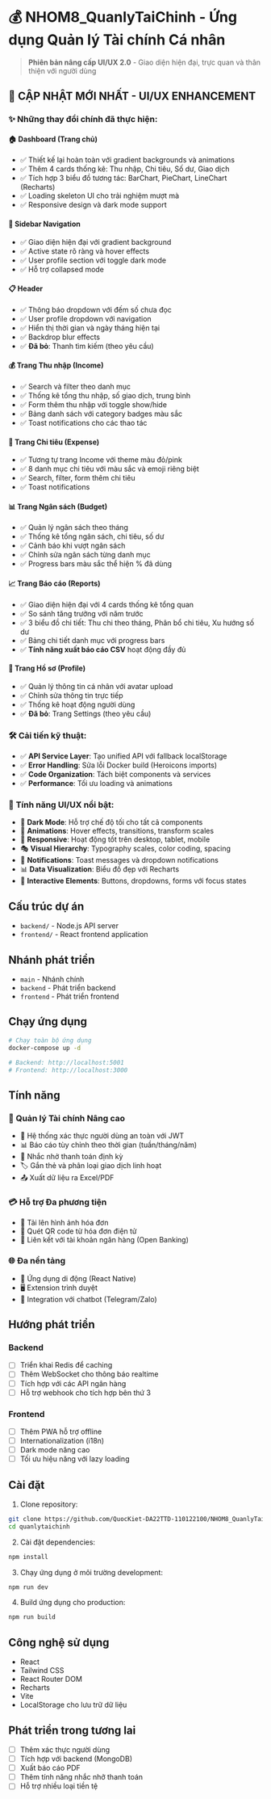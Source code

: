 # 💰 NHOM8_QuanlyTaiChinh - Ứng dụng Quản lý Tài chính Cá nhân

> **Phiên bản nâng cấp UI/UX 2.0** - Giao diện hiện đại, trực quan và thân thiện với người dùng

## 🎨 **CẬP NHẬT MỚI NHẤT - UI/UX ENHANCEMENT**

### ✨ **Những thay đổi chính đã thực hiện:**

#### 🏠 **Dashboard (Trang chủ)**
- ✅ Thiết kế lại hoàn toàn với gradient backgrounds và animations
- ✅ Thêm 4 cards thống kê: Thu nhập, Chi tiêu, Số dư, Giao dịch
- ✅ Tích hợp 3 biểu đồ tương tác: BarChart, PieChart, LineChart (Recharts)
- ✅ Loading skeleton UI cho trải nghiệm mượt mà
- ✅ Responsive design và dark mode support

#### 🧭 **Sidebar Navigation**
- ✅ Giao diện hiện đại với gradient background
- ✅ Active state rõ ràng và hover effects
- ✅ User profile section với toggle dark mode
- ✅ Hỗ trợ collapsed mode

#### 📋 **Header**
- ✅ Thông báo dropdown với đếm số chưa đọc
- ✅ User profile dropdown với navigation
- ✅ Hiển thị thời gian và ngày tháng hiện tại
- ✅ Backdrop blur effects
- ✅ **Đã bỏ**: Thanh tìm kiếm (theo yêu cầu)

#### 💰 **Trang Thu nhập (Income)**
- ✅ Search và filter theo danh mục
- ✅ Thống kê tổng thu nhập, số giao dịch, trung bình
- ✅ Form thêm thu nhập với toggle show/hide
- ✅ Bảng danh sách với category badges màu sắc
- ✅ Toast notifications cho các thao tác

#### 💸 **Trang Chi tiêu (Expense)**
- ✅ Tương tự trang Income với theme màu đỏ/pink
- ✅ 8 danh mục chi tiêu với màu sắc và emoji riêng biệt
- ✅ Search, filter, form thêm chi tiêu
- ✅ Toast notifications

#### 📊 **Trang Ngân sách (Budget)**
- ✅ Quản lý ngân sách theo tháng
- ✅ Thống kê tổng ngân sách, chi tiêu, số dư
- ✅ Cảnh báo khi vượt ngân sách
- ✅ Chỉnh sửa ngân sách từng danh mục
- ✅ Progress bars màu sắc thể hiện % đã dùng

#### 📈 **Trang Báo cáo (Reports)**
- ✅ Giao diện hiện đại với 4 cards thống kê tổng quan
- ✅ So sánh tăng trưởng với năm trước
- ✅ 3 biểu đồ chi tiết: Thu chi theo tháng, Phân bổ chi tiêu, Xu hướng số dư
- ✅ Bảng chi tiết danh mục với progress bars
- ✅ **Tính năng xuất báo cáo CSV** hoạt động đầy đủ

#### 👤 **Trang Hồ sơ (Profile)**
- ✅ Quản lý thông tin cá nhân với avatar upload
- ✅ Chỉnh sửa thông tin trực tiếp
- ✅ Thống kê hoạt động người dùng
- ✅ **Đã bỏ**: Trang Settings (theo yêu cầu)

### 🛠️ **Cải tiến kỹ thuật:**
- ✅ **API Service Layer**: Tạo unified API với fallback localStorage
- ✅ **Error Handling**: Sửa lỗi Docker build (Heroicons imports)
- ✅ **Code Organization**: Tách biệt components và services
- ✅ **Performance**: Tối ưu loading và animations

### 🎯 **Tính năng UI/UX nổi bật:**
- 🌙 **Dark Mode**: Hỗ trợ chế độ tối cho tất cả components
- 🎨 **Animations**: Hover effects, transitions, transform scales
- 📱 **Responsive**: Hoạt động tốt trên desktop, tablet, mobile
- 🎭 **Visual Hierarchy**: Typography scales, color coding, spacing
- 🔔 **Notifications**: Toast messages và dropdown notifications
- 📊 **Data Visualization**: Biểu đồ đẹp với Recharts
- 🎪 **Interactive Elements**: Buttons, dropdowns, forms với focus states

## Cấu trúc dự án

- `backend/` - Node.js API server
- `frontend/` - React frontend application

## Nhánh phát triển

- `main` - Nhánh chính
- `backend` - Phát triển backend
- `frontend` - Phát triển frontend

## Chạy ứng dụng

```bash
# Chạy toàn bộ ứng dụng
docker-compose up -d

# Backend: http://localhost:5001
# Frontend: http://localhost:3000
```

## Tính năng

### 🚀 Quản lý Tài chính Nâng cao
- 🔐 Hệ thống xác thực người dùng an toàn với JWT
- 📊 Báo cáo tùy chỉnh theo thời gian (tuần/tháng/năm)
- 🔔 Nhắc nhở thanh toán định kỳ
- 🏷️ Gắn thẻ và phân loại giao dịch linh hoạt
- 📤 Xuất dữ liệu ra Excel/PDF

### 💳 Hỗ trợ Đa phương tiện
- 📸 Tải lên hình ảnh hóa đơn
- 🧾 Quét QR code từ hóa đơn điện tử
- 🔗 Liên kết với tài khoản ngân hàng (Open Banking)

### 🌐 Đa nền tảng
- 📱 Ứng dụng di động (React Native)
- 🖥️ Extension trình duyệt
- 💬 Integration với chatbot (Telegram/Zalo)

## Hướng phát triển

### Backend
- [ ] Triển khai Redis để caching
- [ ] Thêm WebSocket cho thông báo realtime
- [ ] Tích hợp với các API ngân hàng
- [ ] Hỗ trợ webhook cho tích hợp bên thứ 3

### Frontend
- [ ] Thêm PWA hỗ trợ offline
- [ ] Internationalization (i18n)
- [ ] Dark mode nâng cao
- [ ] Tối ưu hiệu năng với lazy loading

## Cài đặt

1. Clone repository:
```bash
git clone https://github.com/QuocKiet-DA22TTD-110122100/NHOM8_QuanlyTaiChinh.git
cd quanlytaichinh
```

2. Cài đặt dependencies:
```bash
npm install
```

3. Chạy ứng dụng ở môi trường development:
```bash
npm run dev
```

4. Build ứng dụng cho production:
```bash
npm run build
```

## Công nghệ sử dụng

- React
- Tailwind CSS
- React Router DOM
- Recharts
- Vite
- LocalStorage cho lưu trữ dữ liệu

## Phát triển trong tương lai

- [ ] Thêm xác thực người dùng
- [ ] Tích hợp với backend (MongoDB)
- [ ] Xuất báo cáo PDF
- [ ] Thêm tính năng nhắc nhở thanh toán
- [ ] Hỗ trợ nhiều loại tiền tệ
